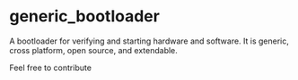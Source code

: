 # generic_bootloader
A bootloader for verifying and starting hardware and software.  It is generic, cross platform, open source, and extendable.

Feel free to contribute
